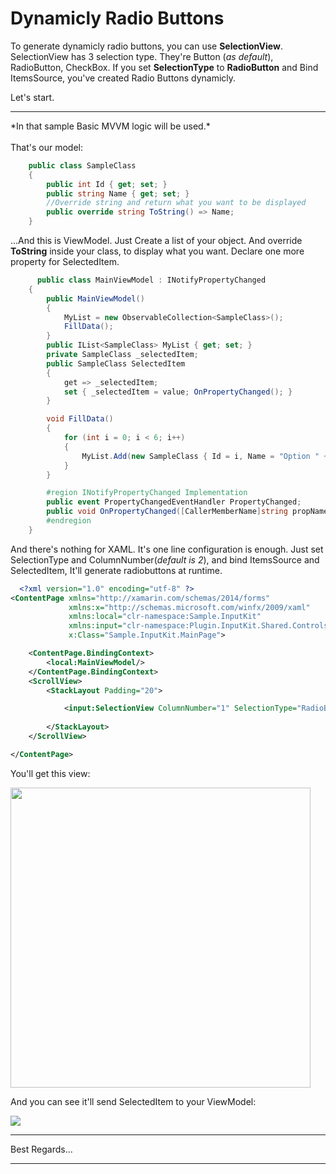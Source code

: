 ﻿# Dynamicly Radio Buttons

To generate dynamicly radio buttons, you can use **SelectionView**. 
SelectionView has 3 selection type. They're Button (*as default*), RadioButton, CheckBox.
If you set **SelectionType** to **RadioButton** and Bind ItemsSource, you've created Radio Buttons dynamicly. 

Let's start. 
<hr />
*In that sample Basic MVVM logic will be used.*

<br/>
<br/>
That's our model:


```csharp
    public class SampleClass
    {
        public int Id { get; set; }
        public string Name { get; set; }
        //Override string and return what you want to be displayed
        public override string ToString() => Name;
    }
```


...And this is ViewModel. Just Create a list of your object. And override **ToString** inside your class, to display what you want.
Declare one more property for SelectedItem. 

```csharp
      public class MainViewModel : INotifyPropertyChanged
    {
        public MainViewModel()
        {
            MyList = new ObservableCollection<SampleClass>();
            FillData();
        }
        public IList<SampleClass> MyList { get; set; }
        private SampleClass _selectedItem;
        public SampleClass SelectedItem
        {
            get => _selectedItem;
            set { _selectedItem = value; OnPropertyChanged(); }
        }

        void FillData()
        {
            for (int i = 0; i < 6; i++)
            {
                MyList.Add(new SampleClass { Id = i, Name = "Option " + i });
            }
        }

        #region INotifyPropertyChanged Implementation
        public event PropertyChangedEventHandler PropertyChanged;
        public void OnPropertyChanged([CallerMemberName]string propName = "") => PropertyChanged?.Invoke(this, new PropertyChangedEventArgs(propName)); 
        #endregion
    }
```

And there's nothing for XAML. It's one line configuration is enough.
Just set SelectionType and ColumnNumber(*default is 2*), and bind ItemsSource and SelectedItem, It'll generate radiobuttons at runtime.

```xml
  <?xml version="1.0" encoding="utf-8" ?>
<ContentPage xmlns="http://xamarin.com/schemas/2014/forms"
             xmlns:x="http://schemas.microsoft.com/winfx/2009/xaml"
             xmlns:local="clr-namespace:Sample.InputKit"
             xmlns:input="clr-namespace:Plugin.InputKit.Shared.Controls;assembly=Plugin.InputKit"
             x:Class="Sample.InputKit.MainPage">

    <ContentPage.BindingContext>
        <local:MainViewModel/>
    </ContentPage.BindingContext>
    <ScrollView>
        <StackLayout Padding="20">

            <input:SelectionView ColumnNumber="1" SelectionType="RadioButton" ItemsSource="{Binding MyList}" SelectedItem="{Binding SelectedItem}"  />            
            
        </StackLayout>
    </ScrollView>

</ContentPage>

```
You'll get this view:

<img src="https://scontent.xx.fbcdn.net/v/t1.15752-0/p280x280/37307333_2014282508582852_3918354395636432896_n.png?_nc_cat=0&_nc_ad=z-m&_nc_cid=0&oh=b2bfd0127eaa10595f4c802af5f26298&oe=5BEC2CCE" height="480"/>


And you can see it'll send SelectedItem to your ViewModel:


<img src="https://scontent-frx5-1.xx.fbcdn.net/v/t1.15752-9/37244622_2014279031916533_1529977327767781376_n.png?_nc_cat=0&oh=a7a97bbd11d14c1a50552d4973a58f4d&oe=5BE3888E"/>

<hr />
Best Regards...
<hr />